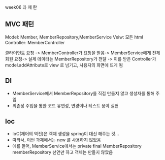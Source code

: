 week06 과 제 란
## MVC 패턴 
Model: Member, MemberRepository,MemberService
Veiw: 모든 html
Controller: MemberController 

클라이언트 요청 -> MemberController가 요청을 받음->
MemberService에게 전체 회원 요청-> 실제 데이터는 MemberRepository가 전달 -> 이를 받은 Controller가 model.addAttribute로 view 로 넘기고, 사용자의 화면에 뜨게 됨

## DI
- MemberService에서 MemberRepository를 직접 만들지 않고 생성자를 통해 주입
- 의존성 주입을 통한 코드 유연성, 변경이나 테스트 용이 실현 

## Ioc
- IoC(제어의 역전)은 객체 생성을 spring이 대신 해주는 것... 
- 따라서, 이번 과제에서는 new 를 사용하지 않았음
- 에를 들어, MemberService에서는
private final MemberRepository memberRepository 선언만 하고 객체는 만들지 않았음 

